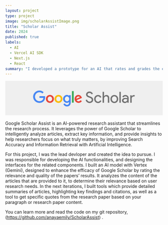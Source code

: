 ```yaml
---
layout: project
type: project
image: img/scholarAssistImage.png
title: "Scholar Assist"
date: 2024
published: true
labels:
  - AI
  - Vercel AI SDK
  - Next.js
  - React
summary: "I developed a prototype for an AI that rates and grades the efficacy of Scholarly articles, to improve the search function and evaluation of papers on Google Scholar."
---
```

<img class="img-fluid" src="../img/scholarAssistHeader.jpg">

Google Scholar Assist is an AI-powered research assistant that streamlines the research process. It leverages the power of Google Scholar to intelligently analyze articles, extract key information, and provide insights to help researchers focus on what truly matters, by improving Search Accuracy and Information Retrieval with Artificial Intelligence.

For this project, I was the lead devloper and created the idea to pursue. I was responsible for developing the AI functionalities, and designing the interfaces for the related components. I built an AI model with Vertex (Gemini), designed to enhance the efficacy of Google Scholar by rating the relevance and quality of the papers’ results. It analyzes the content of the articles that are provided to it, to determine their relevance based on user research needs. In the next iterations, I built tools which provide detailed summaries of articles, highlighting key findings and citations, as well as a tool to get specific quotes from the research paper based on your paragraph or research paper content.


You can learn more and read the code on my git repository, (https://github.com/anayaemily/ScholarAssist) .

